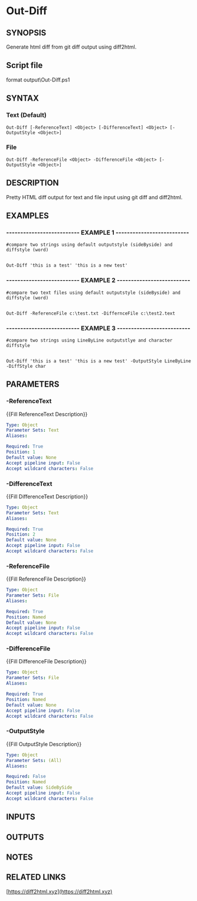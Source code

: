 # Out-Diff

## SYNOPSIS
Generate html diff from git diff output using diff2html.

## Script file
format output\Out-Diff.ps1

## SYNTAX

### Text (Default)
```
Out-Diff [-ReferenceText] <Object> [-DifferenceText] <Object> [-OutputStyle <Object>]
```

### File
```
Out-Diff -ReferenceFile <Object> -DifferenceFile <Object> [-OutputStyle <Object>]
```

## DESCRIPTION
Pretty HTML diff output for text and file input using git diff and diff2html.

## EXAMPLES

### -------------------------- EXAMPLE 1 --------------------------
```
#compare two strings using default outputstyle (sideByside) and diffstyle (word)


Out-Diff 'this is a test' 'this is a new test'
```
### -------------------------- EXAMPLE 2 --------------------------
```
#compare two text files using default outputstyle (sideByside) and diffstyle (word)


Out-Diff -ReferenceFile c:\test.txt -DiffernceFile c:\test2.text
```
### -------------------------- EXAMPLE 3 --------------------------
```
#compare two strings using LineByLine outputstlye and character diffstyle


Out-Diff 'this is a test' 'this is a new test' -OutputStyle LineByLine -DiffStyle char
```
## PARAMETERS

### -ReferenceText
{{Fill ReferenceText Description}}

```yaml
Type: Object
Parameter Sets: Text
Aliases: 

Required: True
Position: 1
Default value: None
Accept pipeline input: False
Accept wildcard characters: False
```

### -DifferenceText
{{Fill DifferenceText Description}}

```yaml
Type: Object
Parameter Sets: Text
Aliases: 

Required: True
Position: 2
Default value: None
Accept pipeline input: False
Accept wildcard characters: False
```

### -ReferenceFile
{{Fill ReferenceFile Description}}

```yaml
Type: Object
Parameter Sets: File
Aliases: 

Required: True
Position: Named
Default value: None
Accept pipeline input: False
Accept wildcard characters: False
```

### -DifferenceFile
{{Fill DifferenceFile Description}}

```yaml
Type: Object
Parameter Sets: File
Aliases: 

Required: True
Position: Named
Default value: None
Accept pipeline input: False
Accept wildcard characters: False
```

### -OutputStyle
{{Fill OutputStyle Description}}

```yaml
Type: Object
Parameter Sets: (All)
Aliases: 

Required: False
Position: Named
Default value: SideBySide
Accept pipeline input: False
Accept wildcard characters: False
```

## INPUTS

## OUTPUTS

## NOTES

## RELATED LINKS

[https://diff2html.xyz](https://diff2html.xyz)







